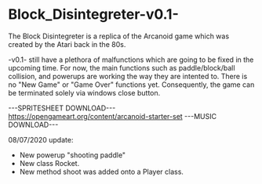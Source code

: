 # Block_Disintegreter-v0.1-

The Block Disintegreter is a replica of the Arcanoid game which was created by the Atari back in the 80s.

-v0.1- still have a plethora of malfunctions which are going to be fixed in the upcoming time. For now, the main functions such as paddle/block/ball collision, and powerups are working the way they are intented to.
There is no "New Game" or "Game Over" functions yet. Consequently, the game can be terminated solely via windows close button.

---SPRITESHEET DOWNLOAD--- https://opengameart.org/content/arcanoid-starter-set
---MUSIC DOWNLOAD--- 

08/07/2020 update:
- New powerup "shooting paddle"
- New class Rocket.
- New method shoot was added onto a Player class.
